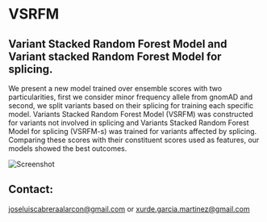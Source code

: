 # VSRFM
## Variant Stacked Random Forest Model and Variant stacked Random Forest Model for splicing.

We present a new model trained over ensemble scores with two particularities, first we consider minor frequency allele from gnomAD and second, we split variants based on their splicing for training each specific model. Variants Stacked Random Forest Model (VSRFM) was constructed for variants not involved in splicing and Variants Stacked Random Forest Model for splicing (VSRFM-s) was trained for variants affected by splicing. Comparing these scores with their constituent scores used as features, our models showed the best outcomes. 

![Screenshot](https://github.com/Cabrera-alarcon/VSRFM/blob/VSRFM/Roc_curves.tiff?raw=true "Title")

## Contact: 
joseluiscabreraalarcon@gmail.com or xurde.garcia.martinez@gmail.com 

